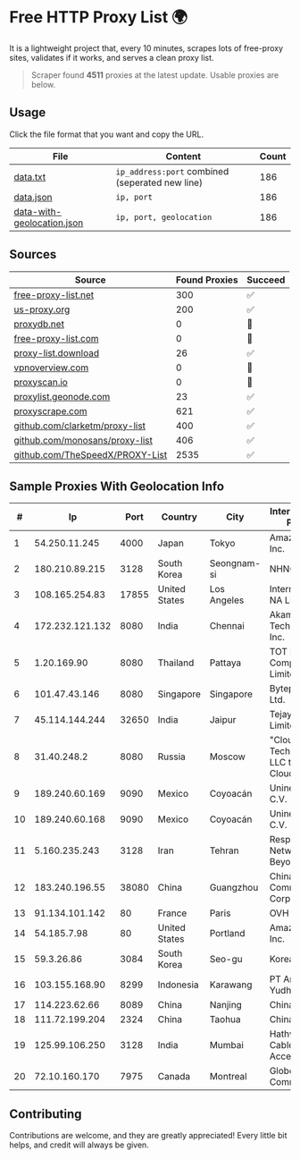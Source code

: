 
# Free HTTP Proxy List 🌍

It is a lightweight project that, every 10 minutes, scrapes lots of free-proxy sites, validates if it works, and serves a clean proxy list.


> Scraper found **4511** proxies at the latest update. Usable proxies are below.

## Usage

Click the file format that you want and copy the URL.


|File|Content|Count|
|----|-------|-----|
|[data.txt](https://raw.githubusercontent.com/themiralay/Proxy-List-World/master/data.txt)|`ip_address:port` combined (seperated new line)|186|
|[data.json](https://raw.githubusercontent.com/themiralay/Proxy-List-World/master/data.json)|`ip, port`|186|
|[data-with-geolocation.json](https://raw.githubusercontent.com/themiralay/Proxy-List-World/master/data-with-geolocation.json)|`ip, port, geolocation`|186|

## Sources

|Source|Found Proxies|Succeed|
|------|-------------|-------|
|[free-proxy-list.net](https://free-proxy-list.net)|300|✅|
|[us-proxy.org](https://www.us-proxy.org)|200|✅|
|[proxydb.net](http://proxydb.net)|0|🚫|
|[free-proxy-list.com](https://free-proxy-list.com/?page=&port=&type%5B%5D=http&type%5B%5D=https&up_time=0&search=Search)|0|🚫|
|[proxy-list.download](https://www.proxy-list.download/HTTP)|26|✅|
|[vpnoverview.com](https://vpnoverview.com/privacy/anonymous-browsing/free-proxy-servers)|0|🚫|
|[proxyscan.io](https://www.proxyscan.io)|0|🚫|
|[proxylist.geonode.com](https://proxylist.geonode.com/api/proxy-list?limit=300&page=1&sort_by=lastChecked&sort_type=desc&protocols=http,https)|23|✅|
|[proxyscrape.com](https://api.proxyscrape.com/v2/?request=displayproxies&protocol=http&timeout=10000&country=all&ssl=all&anonymity=all)|621|✅|
|[github.com/clarketm/proxy-list](https://raw.githubusercontent.com/clarketm/proxy-list/master/proxy-list-raw.txt)|400|✅|
|[github.com/monosans/proxy-list](https://raw.githubusercontent.com/monosans/proxy-list/main/proxies/http.txt)|406|✅|
|[github.com/TheSpeedX/PROXY-List](https://raw.githubusercontent.com/TheSpeedX/PROXY-List/master/http.txt)|2535|✅|


## Sample Proxies With Geolocation Info

|#|Ip|Port|Country|City|Internet Service Provider|
|-|--|----|-------|----|-------------------------|
|1|54.250.11.245|4000|Japan|Tokyo|Amazon.com, Inc.|
|2|180.210.89.215|3128|South Korea|Seongnam-si|NHNCLOUD|
|3|108.165.254.83|17855|United States|Los Angeles|Internet Utilities NA LLC|
|4|172.232.121.132|8080|India|Chennai|Akamai Technologies, Inc.|
|5|1.20.169.90|8080|Thailand|Pattaya|TOT Public Company Limited|
|6|101.47.43.146|8080|Singapore|Singapore|Byteplus Pte. Ltd.|
|7|45.114.144.244|32650|India|Jaipur|Tejays Dynamic Limited|
|8|31.40.248.2|8080|Russia|Moscow|"Cloud Technologies" LLC trading as Cloud.ru|
|9|189.240.60.169|9090|Mexico|Coyoacán|Uninet S.A. de C.V.|
|10|189.240.60.168|9090|Mexico|Coyoacán|Uninet S.A. de C.V.|
|11|5.160.235.243|3128|Iran|Tehran|Respina Networks & Beyond PJSC|
|12|183.240.196.55|38080|China|Guangzhou|China Mobile Communications Corporation|
|13|91.134.101.142|80|France|Paris|OVH SAS|
|14|54.185.7.98|80|United States|Portland|Amazon.com, Inc.|
|15|59.3.26.86|3084|South Korea|Seo-gu|Korea Telecom|
|16|103.155.168.90|8299|Indonesia|Karawang|PT Arozak Bima Yudho Sangkara|
|17|114.223.62.66|8089|China|Nanjing|Chinanet|
|18|111.72.199.204|2324|China|Taohua|Chinanet|
|19|125.99.106.250|3128|India|Mumbai|Hathway IP over Cable Internet Access|
|20|72.10.160.170|7975|Canada|Montreal|GloboTech Communications|



## Contributing

Contributions are welcome, and they are greatly appreciated! Every
little bit helps, and credit will always be given.

